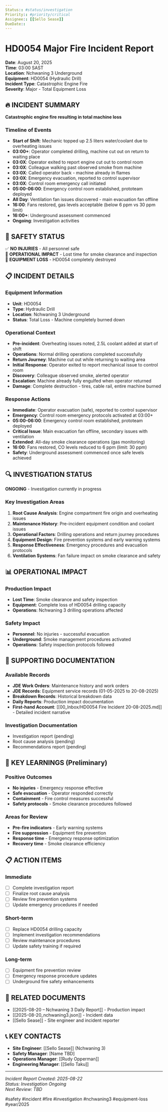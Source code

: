 ```yaml
---
Status:: #status/investigation
Priority:: #priority/critical
Assignee:: [[Sello Sease]]
DueDate:: 
---
```


# HD0054 Major Fire Incident Report
**Date**: August 20, 2025  
**Time**: 03:00 SAST  
**Location**: Nchwaning 3 Underground  
**Equipment**: HD0054 (Hydraulic Drill)  
**Incident Type**: Catastrophic Engine Fire  
**Severity**: Major - Total Equipment Loss  

## 🔥 INCIDENT SUMMARY
**Catastrophic engine fire resulting in total machine loss**

### Timeline of Events
- **Start of Shift**: Mechanic topped up 2.5 liters water/coolant due to overheating issues
- **03:00+**: Operator completed drilling, machine cut out on return to waiting place
- **03:0X**: Operator exited to report engine cut out to control room
- **03:0X**: Colleague walking past observed smoke from machine
- **03:0X**: Called operator back - machine already in flames
- **03:0X**: Emergency evacuation, reported to control supervisor
- **03:0X**: Control room emergency call initiated
- **05:00-06:00**: Emergency control room established, prototeam deployed
- **All Day**: Ventilation fan issues discovered - main evacuation fan offline
- **16:00**: Fans restored, gas levels acceptable (below 6 ppm vs 30 ppm limit)
- **16:00+**: Underground assessment commenced
- **Ongoing**: Investigation activities

## 🚨 SAFETY STATUS
✅ **NO INJURIES** - All personnel safe  
🔴 **OPERATIONAL IMPACT** - Lost time for smoke clearance and inspection  
🔴 **EQUIPMENT LOSS** - HD0054 completely destroyed  

## 📋 INCIDENT DETAILS

### Equipment Information
- **Unit**: HD0054
- **Type**: Hydraulic Drill
- **Location**: Nchwaning 3 Underground
- **Status**: Total Loss - Machine completely burned down

### Operational Context
- **Pre-incident**: Overheating issues noted, 2.5L coolant added at start of shift
- **Operations**: Normal drilling operations completed successfully
- **Return Journey**: Machine cut out while returning to waiting area
- **Initial Response**: Operator exited to report mechanical issue to control room
- **Discovery**: Colleague observed smoke, alerted operator
- **Escalation**: Machine already fully engulfed when operator returned
- **Damage**: Complete destruction - tires, cable rail, entire machine burned

### Response Actions
- **Immediate**: Operator evacuation (safe), reported to control supervisor
- **Emergency**: Control room emergency protocols activated at 03:00+
- **05:00-06:00**: Emergency control room established, prototeam deployed
- **Critical Issue**: Main evacuation fan offline, secondary issues with ventilation
- **Extended**: All-day smoke clearance operations (gas monitoring)
- **16:00**: Fans restored, CO levels reduced to 6 ppm (limit: 30 ppm)
- **Safety**: Underground assessment commenced once safe levels achieved

## 🔍 INVESTIGATION STATUS
**ONGOING** - Investigation currently in progress

### Key Investigation Areas
1. **Root Cause Analysis**: Engine compartment fire origin and overheating issues
2. **Maintenance History**: Pre-incident equipment condition and coolant issues
3. **Operational Factors**: Drilling operations and return journey procedures
4. **Equipment Design**: Fire prevention systems and early warning systems
5. **Response Effectiveness**: Emergency procedures and evacuation protocols
6. **Ventilation Systems**: Fan failure impact on smoke clearance and safety

## 📊 OPERATIONAL IMPACT

### Production Impact
- **Lost Time**: Smoke clearance and safety inspection
- **Equipment**: Complete loss of HD0054 drilling capacity
- **Operations**: Nchwaning 3 drilling operations affected

### Safety Impact
- **Personnel**: No injuries - successful evacuation
- **Underground**: Smoke management procedures activated
- **Operations**: Safety inspection protocols followed

## 📁 SUPPORTING DOCUMENTATION

### Available Records
- **JDE Work Orders**: Maintenance history and work orders
- **JDE Records**: Equipment service records (01-05-2025 to 20-08-2025)
- **Breakdown Records**: Historical breakdown data
- **Daily Reports**: Production impact documentation
- **First-hand Account**: [[00_Inbox/HD0054 Fire Incident 20-08-2025.md]] - Detailed incident narrative

### Investigation Documentation
- Investigation report (pending)
- Root cause analysis (pending)
- Recommendations report (pending)

## 🎯 KEY LEARNINGS (Preliminary)

### Positive Outcomes
- **No injuries** - Emergency response effective
- **Safe evacuation** - Operator responded correctly
- **Containment** - Fire control measures successful
- **Safety protocols** - Smoke clearance procedures followed

### Areas for Review
- **Pre-fire indicators** - Early warning systems
- **Fire suppression** - Equipment fire prevention
- **Response time** - Emergency response optimization
- **Recovery time** - Smoke clearance efficiency

## 📋 ACTION ITEMS

### Immediate
- [ ] Complete investigation report
- [ ] Finalize root cause analysis
- [ ] Review fire prevention systems
- [ ] Update emergency procedures if needed

### Short-term
- [ ] Replace HD0054 drilling capacity
- [ ] Implement investigation recommendations
- [ ] Review maintenance procedures
- [ ] Update safety training if required

### Long-term
- [ ] Equipment fire prevention review
- [ ] Emergency response procedure updates
- [ ] Underground fire safety enhancements

## 🔗 RELATED DOCUMENTS
- [[2025-08-20 – Nchwaning 3 Daily Report]] - Production impact
- [[2025-08-20_nchwaning3.json]] - Incident data
- [[Sello Sease]] - Site engineer and incident reporter

## 📞 KEY CONTACTS
- **Site Engineer**: [[Sello Sease]] (Nchwaning 3)
- **Safety Manager**: [Name TBD]
- **Operations Manager**: [[Rudy Opperman]]
- **Engineering Manager**: [[Sello Taku]]

---
*Incident Report Created: 2025-08-22*  
*Status: Investigation Ongoing*  
*Next Review: TBD*

#safety #incident #fire #investigation #nchwaning3 #equipment-loss #year/2025